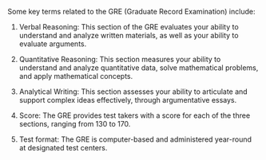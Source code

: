 Some key terms related to the GRE (Graduate Record Examination) include:

1. Verbal Reasoning: This section of the GRE evaluates your ability to understand and analyze written materials, as well as your ability to evaluate arguments.

2. Quantitative Reasoning: This section measures your ability to understand and analyze quantitative data, solve mathematical problems, and apply mathematical concepts.

3. Analytical Writing: This section assesses your ability to articulate and support complex ideas effectively, through argumentative essays.

4. Score: The GRE provides test takers with a score for each of the three sections, ranging from 130 to 170.

5. Test format: The GRE is computer-based and administered year-round at designated test centers.
